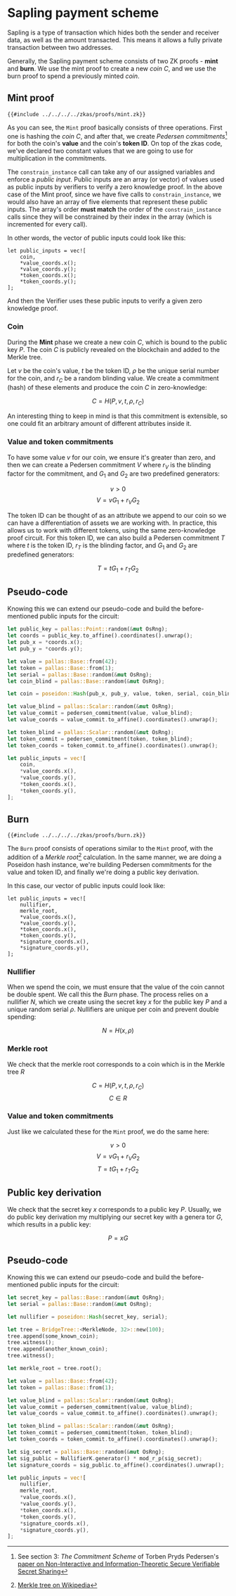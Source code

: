 # Sapling payment scheme

Sapling is a type of transaction which hides both the sender and
receiver data, as well as the amount transacted. This means it allows
a fully private transaction between two addresses.

Generally, the Sapling payment scheme consists of two ZK proofs -
**mint** and **burn**. We use the mint proof to create a new _coin_
$C$, and we use the burn proof to spend a previously minted _coin_.

## Mint proof

```
{{#include ../../../../zkas/proofs/mint.zk}}
```

As you can see, the `Mint` proof basically consists of three
operations.  First one is hashing the _coin_ $C$, and after that,
we create _Pedersen commitments_[^1] for both the coin's **value**
and the coin's **token ID**. On top of the zkas code, we've declared
two constant values that we are going to use for multiplication in
the commitments.

The `constrain_instance` call can take any of our assigned variables
and enforce a _public input_. Public inputs are an array (or vector)
of values used as public inputs by verifiers to verify a zero knowledge
proof. In the above case of the Mint proof, since we have five calls to
`constrain_instance`, we would also have an array of five elements that
represent these public inputs. The array's order **must match** the
order of the `constrain_instance` calls since they will be constrained
by their index in the array (which is incremented for every call).

In other words, the vector of public inputs could look like this:

```
let public_inputs = vec![
    coin,
    *value_coords.x();
    *value_coords.y();
    *token_coords.x();
    *token_coords.y();
];
```

And then the Verifier uses these public inputs to verify a given zero
knowledge proof.

### Coin

During the **Mint** phase we create a new coin $C$, which is bound
to the public key $P$. The coin $C$ is publicly revealed on the
blockchain and added to the Merkle tree.

Let $v$ be the coin's value, $t$ be the token ID, $\rho$ be the unique
serial number for the coin, and $r_C$ be a random blinding value. We
create a commitment (hash) of these elements and produce the coin $C$
in zero-knowledge:

$$ C = H(P, v, t, \rho, r_C)$$

An interesting thing to keep in mind is that this commitment is
extensible, so one could fit an arbitrary amount of different
attributes inside it.

### Value and token commitments

To have some value $v$ for our coin, we ensure it's greater than
zero, and then we can create a Pedersen commitment $V$ where $r_V$
is the blinding factor for the commitment, and $G_1$ and $G_2$ are
two predefined generators:

$$ v > 0 $$
$$ V = vG_1 + r_VG_2 $$

The token ID can be thought of as an attribute we append to our coin
so we can have a differentiation of assets we are working with. In
practice, this allows us to work with different tokens, using the
same zero-knowledge proof circuit. For this token ID, we can also
build a Pedersen commitment $T$ where $t$ is the token ID, $r_T$
is the blinding factor, and $G_1$ and $G_2$ are predefined generators:

$$ T = tG_1 + r_TG_2 $$

## Pseudo-code

Knowing this we can extend our pseudo-code and build the
before-mentioned public inputs for the circuit:

```rust
let public_key = pallas::Point::random(&mut OsRng);
let coords = public_key.to_affine().coordinates().unwrap();
let pub_x = *coords.x();
let pub_y = *coords.y();

let value = pallas::Base::from(42);
let token = pallas::Base::from(1);
let serial = pallas::Base::random(&mut OsRng);
let coin_blind = pallas::Base::random(&mut OsRng);

let coin = poseidon::Hash(pub_x, pub_y, value, token, serial, coin_blind);

let value_blind = pallas::Scalar::random(&mut OsRng);
let value_commit = pedersen_commitment(value, value_blind);
let value_coords = value_commit.to_affine().coordinates().unwrap();

let token_blind = pallas::Scalar::random(&mut OsRng);
let token_commit = pedersen_commitment(token, token_blind);
let token_coords = token_commit.to_affine().coordinates().unwrap();

let public_inputs = vec![
    coin,
    *value_coords.x(),
    *value_coords.y(),
    *token_coords.x(),
    *token_coords.y(),
];
```


## Burn

```
{{#include ../../../../zkas/proofs/burn.zk}}
```

The `Burn` proof consists of operations similar to the `Mint` proof,
with the addition of a _Merkle root_[^2] calculation. In the same
manner, we are doing a Poseidon hash instance, we're building Pedersen
commitments for the value and token ID, and finally we're doing a
public key derivation.

In this case, our vector of public inputs could look like:

```
let public_inputs = vec![
    nullifier,
    merkle_root,
    *value_coords.x(),
    *value_coords.y(),
    *token_coords.x(),
    *token_coords.y(),
    *signature_coords.x(),
    *signature_coords.y(),
];
```

### Nullifier

When we spend the coin, we must ensure that the value of the coin
cannot be double spent. We call this the _Burn_ phase. The process
relies on a nullifier $N$, which we create using the secret key $x$
for the public key $P$ and a unique random serial $\rho$. Nullifiers
are unique per coin and prevent double spending:

$$ N = H(x, \rho) $$


### Merkle root

We check that the merkle root corresponds to a coin which is in the
Merkle tree $R$

$$ C = H(P, v, t, \rho, r_C) $$
$$ C \in R $$

### Value and token commitments

Just like we calculated these for the `Mint` proof, we do the same
here:

$$ v > 0 $$
$$ V = vG_1 + r_VG_2 $$
$$ T = tG_1 + r_TG_2 $$


## Public key derivation

We check that the secret key $x$ corresponds to a public key $P$.
Usually, we do public key derivation my multiplying our secret key
with a genera tor $G$, which results in a public key:

$$ P = xG $$


## Pseudo-code

Knowing this we can extend our pseudo-code and build the
before-mentioned public inputs for the circuit:

```rust
let secret_key = pallas::Base::random(&mut OsRng);
let serial = pallas::Base::random(&mut OsRng);

let nullifier = poseidon::Hash(secret_key, serial);

let tree = BridgeTree::<MerkleNode, 32>::new(100);
tree.append(some_known_coin);
tree.witness();
tree.append(another_known_coin);
tree.witness();

let merkle_root = tree.root();

let value = pallas::Base::from(42);
let token = pallas::Base::from(1);

let value_blind = pallas::Scalar::random(&mut OsRng);
let value_commit = pedersen_commitment(value, value_blind);
let value_coords = value_commit.to_affine().coordinates().unwrap();

let token_blind = pallas::Scalar::random(&mut OsRng);
let token_commit = pedersen_commitment(token, token_blind);
let token_coords = token_commit.to_affine().coordinates().unwrap();

let sig_secret = pallas::Base::random(&mut OsRng);
let sig_public = NullifierK.generator() * mod_r_p(sig_secret);
let signature_coords = sig_public.to_affine().coordinates().unwrap();

let public_inputs = vec![
    nullifier,
    merkle_root,
    *value_coords.x(),
    *value_coords.y(),
    *token_coords.x(),
    *token_coords.y(),
    *signature_coords.x(),
    *signature_coords.y(),
];
```


[^1]: See section 3: _The Commitment Scheme_ of Torben Pryds Pedersen's
    [paper on Non-Interactive and
    Information-Theoretic Secure Verifiable Secret
    Sharing](https://link.springer.com/content/pdf/10.1007%2F3-540-46766-1_9.pdf)

[^2]: [Merkle tree on Wikipedia](https://en.wikipedia.org/wiki/Merkle_tree)

